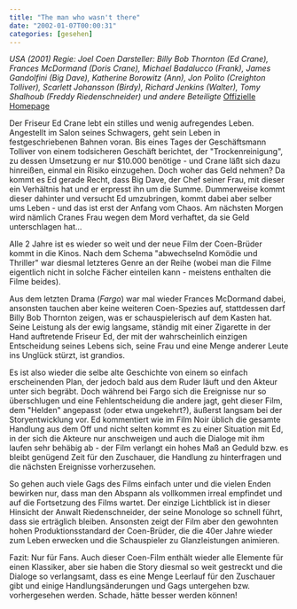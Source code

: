 ```yaml
---
title: "The man who wasn't there"
date: "2002-01-07T00:00:31"
categories: [gesehen]
---
```


*USA (2001)
Regie: Joel Coen
Darsteller: Billy Bob Thornton (Ed Crane), Frances McDormand (Doris Crane), Michael Badalucco (Frank), James Gandolfini (Big Dave), Katherine Borowitz (Ann), Jon Polito (Creighton Tolliver), Scarlett Johansson (Birdy), Richard Jenkins (Walter), Tomy Shalhoub (Freddy Riedenschneider) und andere Beteiligte*
[Offizielle Homepage](http://www.the-man-who-wasnt-there-film.de/)

Der Friseur Ed Crane lebt ein stilles und wenig aufregendes Leben. Angestellt im Salon seines Schwagers, geht sein Leben in festgeschriebenen Bahnen voran. Bis eines Tages der Geschäftsmann Tolliver von einem todsicheren Geschäft berichtet, der "Trockenreinigung", zu dessen Umsetzung er nur \$10.000 benötige - und Crane läßt sich dazu hinreißen, einmal ein Risiko einzugehen. Doch woher das Geld nehmen? Da kommt es Ed gerade Recht, dass Big Dave, der Chef seiner Frau, mit dieser ein Verhältnis hat und er erpresst ihn um die Summe. Dummerweise kommt dieser dahinter und versucht Ed umzubringen, kommt dabei aber selber ums Leben - und das ist erst der Anfang vom Chaos. Am nächsten Morgen wird nämlich Cranes Frau wegen dem Mord verhaftet, da sie Geld unterschlagen hat...

Alle 2 Jahre ist es wieder so weit und der neue Film der Coen-Brüder kommt in die Kinos. Nach dem Schema "abwechselnd Komödie und Thriller" war diesmal letzteres Genre an der Reihe (wobei man die Filme eigentlich nicht in solche Fächer einteilen kann - meistens enthalten die Filme beides).

Aus dem letzten Drama (*Fargo*) war mal wieder Frances McDormand dabei, ansonsten tauchen aber keine weiteren Coen-Spezies auf, stattdessen darf Billy Bob Thornton zeigen, was er schauspielerisch auf dem Kasten hat. Seine Leistung als der ewig langsame, ständig mit einer Zigarette in der Hand auftretende Friseur Ed, der mit der wahrscheinlich einzigen Entscheidung seines Lebens sich, seine Frau und eine Menge anderer Leute ins Unglück stürzt, ist grandios.

Es ist also wieder die selbe alte Geschichte von einem so einfach erscheinenden Plan, der jedoch bald aus dem Ruder läuft und den Akteur unter sich begräbt. Doch während bei Fargo sich die Ereignisse nur so überschlugen und eine Fehlentscheidung die andere jagt, geht dieser Film, dem "Helden" angepasst (oder etwa ungekehrt?), äußerst langsam bei der Storyentwicklung vor. Ed kommentiert wie im Film Noir üblich die gesamte Handlung aus dem Off und nicht selten kommt es zu einer Situation mit Ed, in der sich die Akteure nur anschweigen und auch die Dialoge mit ihm laufen sehr behäbig ab - der Film verlangt ein hohes Maß an Geduld bzw. es bleibt genügend Zeit für den Zuschauer, die Handlung zu hinterfragen und die nächsten Ereignisse vorherzusehen. 

So gehen auch viele Gags des Films einfach unter und die vielen Enden bewirken nur, dass man den Abspann als vollkommen irreal empfindet und auf die Fortsetzung des Films wartet. Der einzige Lichtblick ist in dieser Hinsicht der Anwalt Riedenschneider, der seine Monologe so schnell führt, dass sie erträglich bleiben. Ansonsten zeigt der Film aber den gewohnten hohen Produktionsstandard der Coen-Brüder, die die 40er Jahre wieder zum Leben erwecken und die Schauspieler zu Glanzleistungen animieren.

Fazit: Nur für Fans. Auch dieser Coen-Film enthält wieder alle Elemente für einen Klassiker, aber sie haben die Story diesmal so weit gestreckt und die Dialoge so verlangsamt, dass es eine Menge Leerlauf für den Zuschauer gibt und einige Handlungsänderungen und Gags untergehen bzw. vorhergesehen werden. Schade, hätte besser werden können!
